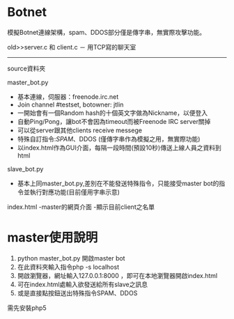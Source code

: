 # Botnet
模擬Botnet連線架構，spam、DDOS部分僅是傳字串，無實際攻擊功能。

old>>server.c 和 client.c － 用TCP寫的聊天室

------------------------------------------------------
source資料夾

master_bot.py
- 基本連線，伺服器：freenode.irc.net
- Join channel #testset, botowner: jtlin
- 一開始會有一個Random hash的十個英文字做為Nickname，以便登入
- 自動Ping/Pong，讓bot不會因為timeout而被Freenode IRC server關掉
- 可以從server跟其他clients  receive messege
- 特殊自訂指令:$SPAM、$DDOS (僅傳字串作為模擬之用，無實際功能)
- 以index.html作為GUI介面，每隔一段時間(預設10秒)傳送上線人員之資料到html

slave_bot.py
- 基本上同master_bot.py,差別在不能發送特殊指令，只能接受master bot的指令並執行對應功能(目前僅用字串示意)

index.html
-master的網頁介面
-顯示目前client之名單

# master使用說明
1. python master_bot.py 開啟master bot
2. 在此資料夾輸入指令php -s localhost
3. 開啟瀏覽器，網址輸入127.0.0.1:8000 ，即可在本地瀏覽器開啟index.html
4. 可在index.html處輸入欲發送給所有slave之訊息
5. 或是直接點按鈕送出特殊指令SPAM、DDOS


需先安裝php5

